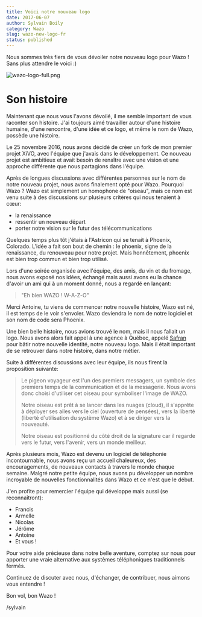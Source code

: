 ```yaml
---
title: Voici notre nouveau logo
date: 2017-06-07
author: Sylvain Boily
category: Wazo
slug: wazo-new-logo-fr
status: published
---
```


Nous sommes très fiers de vous dévoiler notre nouveau logo pour Wazo ! Sans plus attendre le voici :)

![wazo-logo-full.png](../static/images/blog/wazo-new-logo/wazo-logo-full.png 'Wazo logo')

<!-- truncate -->

# Son histoire

Maintenant que nous vous l'avons dévoilé, il me semble important de vous raconter son histoire. J'ai toujours aimé travailler autour d'une histoire humaine, d'une rencontre, d'une idée et ce logo, et même le nom de Wazo, possède une histoire.

Le 25 novembre 2016, nous avons décidé de créer un fork de mon premier projet XiVO, avec l'équipe que j'avais dans le développement. Ce nouveau projet est ambitieux et avait besoin de renaître avec une vision et une approche différente que nous partagions dans l'équipe.

Après de longues discussions avec différentes personnes sur le nom de notre nouveau projet, nous avons finalement opté pour Wazo. Pourquoi Wazo ? Wazo est simplement un homophone de "oiseau", mais ce nom est venu suite à des discussions sur plusieurs critères qui nous tenaient à cœur:

- la renaissance
- ressentir un nouveau départ
- porter notre vision sur le futur des télécommunications

Quelques temps plus tôt j'étais à l'Astricon qui se tenait à Phoenix, Colorado. L'idée a fait son bout de chemin : le phoenix, signe de la renaissance, du renouveau pour notre projet. Mais honnêtement, phoenix est bien trop commun et bien trop utilisé.

Lors d'une soirée organisée avec l'équipe, des amis, du vin et du fromage, nous avons exposé nos idées, échangé mais aussi avons eu la chance d'avoir un ami qui à un moment donné, nous a regardé en lançant:

> "Eh bien WAZO ! W-A-Z-O"

Merci Antoine, tu viens de commencer notre nouvelle histoire, Wazo est né, il est temps de le voir s'envoler. Wazo deviendra le nom de notre logiciel et son nom de code sera Phoenix.

Une bien belle histoire, nous avions trouvé le nom, mais il nous fallait un logo. Nous avons alors fait appel à une agence à Québec, appelé [Safran](https://safran.ca) pour bâtir notre nouvelle identité, notre nouveau logo. Mais il était important de se retrouver dans notre histoire, dans notre métier.

Suite à différentes discussions avec leur équipe, ils nous firent la proposition suivante:

> Le pigeon voyageur est l'un des premiers messagers, un symbole des premiers
> temps de la communication et de la messagerie. Nous avons donc choisi
> d'utiliser cet oiseau pour symboliser l'image de WAZO.
>
> Notre oiseau est prêt à se lancer dans les nuages (cloud), il s'apprête à
> déployer ses ailes vers le ciel (ouverture de pensées), vers la liberté (liberté
> d'utilisation du système Wazo) et à se diriger vers la nouveauté.
>
> Notre oiseau est positionné du côté droit de la signature car il regarde vers
> le futur, vers l'avenir, vers un monde meilleur.

Après plusieurs mois, Wazo est devenu un logiciel de téléphonie incontournable, nous avons reçu un accueil chaleureux, des encouragements, de nouveaux contacts à travers le monde chaque semaine. Malgré notre petite équipe, nous avons pu développer un nombre incroyable de nouvelles fonctionnalités dans Wazo et ce n'est que le début.

J'en profite pour remercier l'équipe qui développe mais aussi (se reconnaîtront):

- Francis
- Armelle
- Nicolas
- Jérôme
- Antoine
- Et vous !

Pour votre aide précieuse dans notre belle aventure, comptez sur nous pour apporter une vraie alternative aux systèmes téléphoniques traditionnels fermés.

Continuez de discuter avec nous, d'échanger, de contribuer, nous aimons vous entendre !

Bon vol, bon Wazo !

/sylvain

